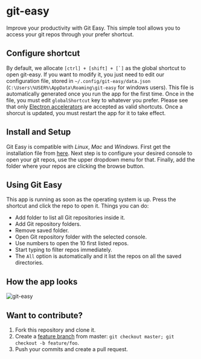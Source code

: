 # git-easy
Improve your productivity with Git Easy. This simple tool allows you
to access your git repos through your prefer shortcut. 

## Configure shortcut
By default, we allocate ``[ctrl] + [shift] + [`]`` as the global shortcut to open git-easy. 
If you want to modify it, you just need to edit our configuration file, stored in `~/.config/git-easy/data.json` (`C:\Users\%USER%\AppData\Roaming\git-easy` for windows users).
This file is automatically generated once you run the app for the first time. Once in the file, you must 
edit `globalShortcut` key to whatever you prefer. Please see that only [Electron accelerators](https://github.com/electron/electron/blob/master/docs/api/accelerator.md) are accepted as valid shortcuts. Once a shorcut is updated, you must restart the app for it to take effect.

## Install and Setup
Git Easy is compatible with *Linux*, *Mac* and *Windows*. First get the
installation file from [here](https://github.com/wistcc/git-easy/releases/).
Next step is to configure your desired console to open your git repos, use
the upper dropdown menu for that. Finally, add the folder where your repos
are clicking the browse button.

## Using Git Easy
This app is running as soon as the operating system is up. Press the shortcut
and click the repo to open it. Things you can do:
- Add folder to list all Git repositories inside it.
- Add Git repository folders.
- Remove saved folder.
- Open Git repository folder with the selected console.
- Use numbers to open the 10 first listed repos.
- Start typing to filter repos immediately.
- The `All` option is automatically and it list the repos on all the saved directories.

## How the app looks
![git-easy](https://user-images.githubusercontent.com/4671080/27847908-f90db7b6-610e-11e7-89fc-fe1180839def.png)

## Want to contribute?

 1. Fork this repository and clone it.
 2. Create a [feature branch](https://guides.github.com/introduction/flow/) from master: `git checkout master; git checkout -b feature/foo`.
 3. Push your commits and create a pull request.
